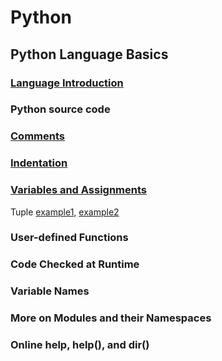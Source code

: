 # Python

## Python Language Basics

### [Language Introduction](http://yasirbhutta.blogspot.com/2022/09/python-introduction-language.html)

### Python source code

### [Comments](https://yasirbhutta.blogspot.com/2022/09/learn-python-in-1-minute-comments.html)

### [Indentation](https://yasirbhutta.blogspot.com/2022/09/learn-python-in-1-minute-python.html)

### [Variables and Assignments](https://yasirbhutta.blogspot.com/2022/09/python-variables-and-assignment-basic.html)

Tuple [example1,](https://yasirbhutta.blogspot.com/2022/09/python-variables-and-assignment-tuple.html) [example2](https://yasirbhutta.blogspot.com/2022/09/python-variables-and-assignment-tuple_22.html)

### User-defined Functions

### Code Checked at Runtime

### Variable Names

### More on Modules and their Namespaces

### Online help, help(), and dir()
